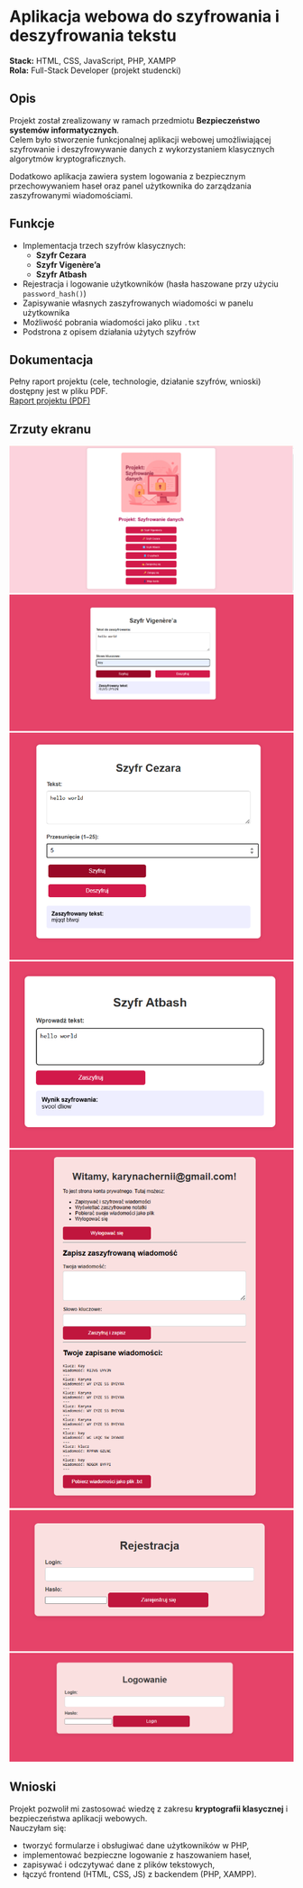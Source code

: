 # Aplikacja webowa do szyfrowania i deszyfrowania tekstu  

**Stack:** HTML, CSS, JavaScript, PHP, XAMPP  
**Rola:** Full-Stack Developer (projekt studencki)  

## Opis
Projekt został zrealizowany w ramach przedmiotu **Bezpieczeństwo systemów informatycznych**.  
Celem było stworzenie funkcjonalnej aplikacji webowej umożliwiającej szyfrowanie i deszyfrowywanie danych z wykorzystaniem klasycznych algorytmów kryptograficznych.  

Dodatkowo aplikacja zawiera system logowania z bezpiecznym przechowywaniem haseł oraz panel użytkownika do zarządzania zaszyfrowanymi wiadomościami.  

## Funkcje
- Implementacja trzech szyfrów klasycznych:
  - **Szyfr Cezara**  
  - **Szyfr Vigenère’a**  
  - **Szyfr Atbash**  
- Rejestracja i logowanie użytkowników (hasła haszowane przy użyciu `password_hash()`)  
- Zapisywanie własnych zaszyfrowanych wiadomości w panelu użytkownika  
- Możliwość pobrania wiadomości jako pliku `.txt`  
- Podstrona z opisem działania użytych szyfrów  

## Dokumentacja
Pełny raport projektu (cele, technologie, działanie szyfrów, wnioski) dostępny jest w pliku PDF.  
 [Raport projektu (PDF)](../../docs/szyfry.pdf)

## Zrzuty ekranu
![Strona glówna](../../assets/screenshots/szyfry-glowna.png)
![Szyfr vigenera](../../assets/screenshots/szyfr-vigenera.png)
![Szyfr Cezara](../../assets/screenshots/szyfr-cesara.png)
![Szyfr ATBASH](../../assets/screenshots/szyfr-atbash.png)
![Konto użytkownika](../../assets/screenshots/szyfry-konto-uzytkownika.png)
![Rejestracja](../../assets/screenshots/szyfry-rejestracja.png)
![Logowanie](../../assets/screenshots/szyfry-logowanie.png)

## Wnioski
Projekt pozwolił mi zastosować wiedzę z zakresu **kryptografii klasycznej** i bezpieczeństwa aplikacji webowych.  
Nauczyłam się:  
- tworzyć formularze i obsługiwać dane użytkowników w PHP,  
- implementować bezpieczne logowanie z haszowaniem haseł,  
- zapisywać i odczytywać dane z plików tekstowych,  
- łączyć frontend (HTML, CSS, JS) z backendem (PHP, XAMPP).  